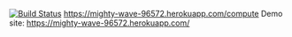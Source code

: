 [![Build Status](https://travis-ci.org/senaselis/myDemoApp.svg?branch=master)](https://travis-ci.org/senaselis/myDemoApp)
https://mighty-wave-96572.herokuapp.com/compute
Demo site: https://mighty-wave-96572.herokuapp.com/
